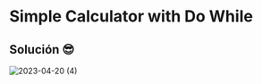 # Simple Calculator with Do While

## Solución 😎
![2023-04-20 (4)](https://user-images.githubusercontent.com/52138695/233823269-78337a4e-d1b1-4b28-b625-87c6ad20d65a.png)
